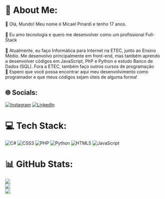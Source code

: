 # 💫 About Me:
👋 Olá, Mundo! Meu nome é Micael Pinardi e tenho 17 anos.<br><br>👀 Eu amo tecnologia e quero me desenvolver como um profissional Full-Stack<br><br>🌱 Atualmente, eu faço Informática para Internet na ETEC, junto ao Ensino Médio. Me desenvolvo principalmente em front-end, mas também aprendo a desenvolver códigos em JavaScript, PhP e Python e estudo Banco de Dados (SQL). Fora a ETEC, também faço outros cursos de programação<br>💞️ Espero que você possa encontrar aqui meu desenvolvimento como programador e que meus códigos sejam úteis de alguma forma!


## 🌐 Socials:
[![Instagram](https://img.shields.io/badge/Instagram-%23E4405F.svg?logo=Instagram&logoColor=white)](https://instagram.com/micaelpinardi) [![LinkedIn](https://img.shields.io/badge/LinkedIn-%230077B5.svg?logo=linkedin&logoColor=white)](https://linkedin.com/in/micaelpinardi) 

# 💻 Tech Stack:
![C#](https://img.shields.io/badge/c%23-%23239120.svg?style=for-the-badge&logo=c-sharp&logoColor=white) ![CSS3](https://img.shields.io/badge/css3-%231572B6.svg?style=for-the-badge&logo=css3&logoColor=white) ![PHP](https://img.shields.io/badge/php-%23777BB4.svg?style=for-the-badge&logo=php&logoColor=white) ![Python](https://img.shields.io/badge/python-3670A0?style=for-the-badge&logo=python&logoColor=ffdd54) ![HTML5](https://img.shields.io/badge/html5-%23E34F26.svg?style=for-the-badge&logo=html5&logoColor=white) ![JavaScript](https://img.shields.io/badge/javascript-%23323330.svg?style=for-the-badge&logo=javascript&logoColor=%23F7DF1E)
# 📊 GitHub Stats:
![](https://github-readme-stats.vercel.app/api?username=MicaelPinardi&theme=dark&hide_border=false&include_all_commits=false&count_private=false)<br/>
![](https://github-readme-streak-stats.herokuapp.com/?user=MicaelPinardi&theme=dark&hide_border=false)<br/>
![](https://github-readme-stats.vercel.app/api/top-langs/?username=MicaelPinardi&theme=dark&hide_border=false&include_all_commits=false&count_private=false&layout=compact)

<!-- Proudly created with GPRM ( https://gprm.itsvg.in ) -->
